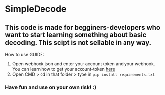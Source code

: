 # SimpleDecode
## This code is made for begginers-developers who want to start learning something about basic decoding. This scipt is not sellable in any way.

How to use GUIDE: 

1. Open webhook.json and enter your account token and your webhook. You can learn how to get your account-token [here](https://www.youtube.com/watch?v=co9TvsAtUmY)
2. Open CMD > cd in that folder > type in `pip install requirements.txt`

### Have fun and use on your own risk! :)
